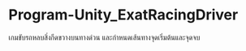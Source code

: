 # Program-Unity_ExatRacingDriver
เกมขับรถหลบสิ่งกีดขวางบนทางด่วน และกำหนดเส้นทางจุดเริ่มต้นและจุดจบ

